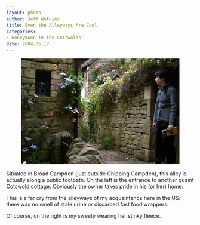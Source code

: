```yaml
--- 
layout: photo
author: Jeff Watkins
title: Even the Alleyways Are Cool
categories: 
- Honeymoon in the Cotswolds
date: 2004-06-17
---
```


<figure><img class="photo" src="/photos/IMG_0853.jpg"></figure>

Situated in Broad Campden (just outside Chipping Campden), this alley is
actually along a public footpath. On the left is the entrance to another
quaint Cotswold cottage. Obviously the owner takes pride in his (or her) home.

This is a far cry from the alleyways of my acquaintance here in the US: there
was no smell of stale urine or discarded fast food wrappers.

Of course, on the right is my sweety wearing her stinky fleece.

